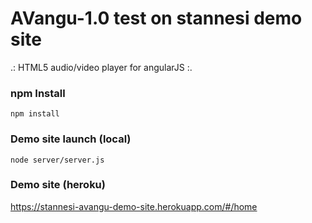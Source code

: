 # AVangu-1.0 test on stannesi demo site
.: HTML5 audio/video player for angularJS :.

### npm Install
```
npm install
```

### Demo site launch (local)

```
node server/server.js
```

### Demo site (heroku)

https://stannesi-avangu-demo-site.herokuapp.com/#/home
